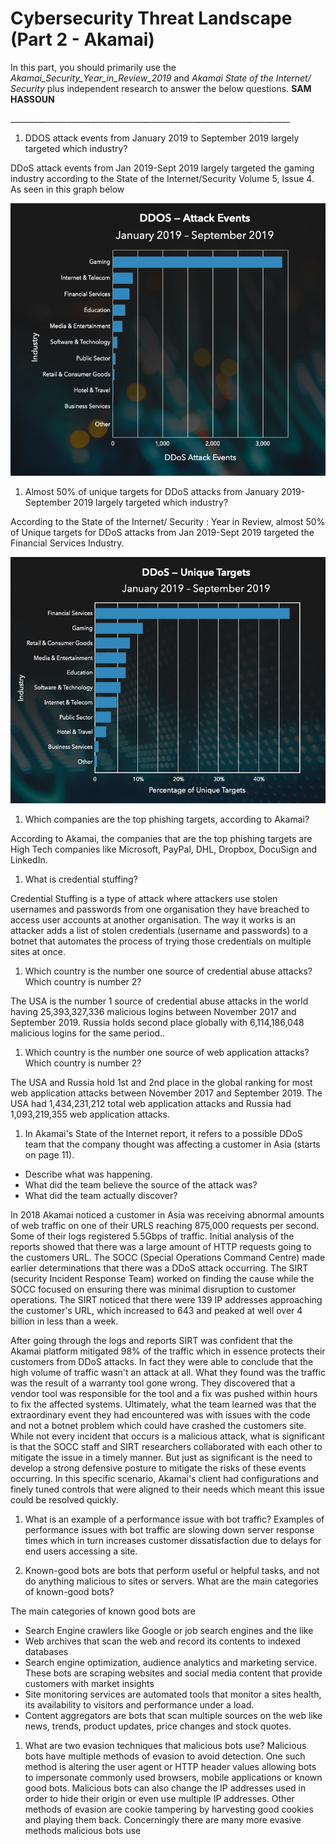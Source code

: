 # Cybersecurity Threat Landscape (Part 2 - Akamai)

In this part, you should primarily use the _Akamai\_Security\_Year\_in\_Review\_2019_ and _Akamai State of the Internet/ Security_ plus independent research to answer the below questions. **SAM HASSOUN**

\_\_\_\_\_\_\_\_\_\_\_\_\_\_\_\_\_\_\_\_\_\_\_\_\_\_\_\_\_\_\_\_\_\_\_\_\_\_\_\_\_\_\_\_\_\_\_\_\_\_\_\_\_\_\_\_\_\_\_\_\_\_\_\_\_\_\_\_\_\_

1. DDOS attack events from January 2019 to September 2019 largely targeted which industry?

DDoS attack events from Jan 2019-Sept 2019 largely targeted the gaming industry according to the State of the Internet/Security Volume 5, Issue 4. As seen in this graph below

![DDoS - Attack Events](Images/DDOS-ATTACK-EVENTS.png)

1. Almost 50% of unique targets for DDoS attacks from January 2019- September 2019 largely targeted which industry?

According to the State of the Internet/ Security : Year in Review, almost 50% of Unique targets for DDoS attacks from Jan 2019-Sept 2019 targeted the Financial Services Industry.

![DDoS - Unique Targets](Images/DDOS-unique-attacks.png)

1. Which companies are the top phishing targets, according to Akamai?

According to Akamai, the companies that are the top phishing targets are High Tech companies like Microsoft, PayPal, DHL, Dropbox, DocuSign and LinkedIn.

1. What is credential stuffing?

Credential Stuffing is a type of attack where attackers use stolen usernames and passwords from one organisation they have breached to access user accounts at another organisation. The way it works is an attacker adds a list of stolen credentials (username and passwords) to a botnet that automates the process of trying those credentials on multiple sites at once.

1. Which country is the number one source of credential abuse attacks? Which country is number 2?

The USA is the number 1 source of credential abuse attacks in the world having 25,393,327,336 malicious logins between November 2017 and September 2019. Russia holds second place globally with 6,114,186,048 malicious logins for the same period..

1. Which country is the number one source of web application attacks? Which country is number 2?

The USA and Russia hold 1st and 2nd place in the global ranking for most web application attacks between November 2017 and September 2019. The USA had 1,434,231,212 total web application attacks and Russia had 1,093,219,355 web application attacks.

1. In Akamai&#39;s State of the Internet report, it refers to a possible DDoS team that the company thought was affecting a customer in Asia (starts on page 11).

- Describe what was happening.
- What did the team believe the source of the attack was?
- What did the team actually discover?

In 2018 Akamai noticed a customer in Asia was receiving abnormal amounts of web traffic on one of their URLS reaching 875,000 requests per second. Some of their logs registered 5.5Gbps of traffic. Initial analysis of the reports showed that there was a large amount of HTTP requests going to the customers URL. The SOCC (Special Operations Command Centre) made earlier determinations that there was a DDoS attack occurring. The SIRT (security Incident Response Team) worked on finding the cause while the SOCC focused on ensuring there was minimal disruption to customer operations. The SIRT noticed that there were 139 IP addresses approaching the customer&#39;s URL, which increased to 643 and peaked at well over 4 billion in less than a week.

After going through the logs and reports SIRT was confident that the Akamai platform mitigated 98% of the traffic which in essence protects their customers from DDoS attacks. In fact they were able to conclude that the high volume of traffic wasn&#39;t an attack at all. What they found was the traffic was the result of a warranty tool gone wrong. They discovered that a vendor tool was responsible for the tool and a fix was pushed within hours to fix the affected systems. Ultimately, what the team learned was that the extraordinary event they had encountered was with issues with the code and not a botnet problem which could have crashed the customers site. While not every incident that occurs is a malicious attack, what is significant is that the SOCC staff and SIRT researchers collaborated with each other to mitigate the issue in a timely manner. But just as significant is the need to develop a strong defensive posture to mitigate the risks of these events occurring. In this specific scenario, Akamai&#39;s client had configurations and finely tuned controls that were aligned to their needs which meant this issue could be resolved quickly.

1. What is an example of a performance issue with bot traffic?
Examples of performance issues with bot traffic are slowing down server response times which in turn increases customer dissatisfaction due to delays for end users accessing a site.

2. Known-good bots are bots that perform useful or helpful tasks, and not do anything malicious to sites or servers. What are the main categories of known-good bots?

The main categories of known good bots are

- Search Engine crawlers like Google or job search engines and the like
- Web archives that scan the web and record its contents to indexed databases
- Search engine optimization, audience analytics and marketing service. These bots are scraping websites and social media content that provide customers with market insights
- Site monitoring services are automated tools that monitor a sites health, its availability to visitors and performance under a load.
- Content aggregators are bots that scan multiple sources on the web like news, trends, product updates, price changes and stock quotes.

1. What are two evasion techniques that malicious bots use?
Malicious bots have multiple methods of evasion to avoid detection. One such method is altering the user agent or HTTP header values allowing bots to impersonate commonly used browsers, mobile applications or known good bots. Malicious bots can also change the IP addresses used in order to hide their origin or even use multiple IP addresses. Other methods of evasion are cookie tampering by harvesting good cookies and playing them back. Concerningly there are many more evasive methods malicious bots use